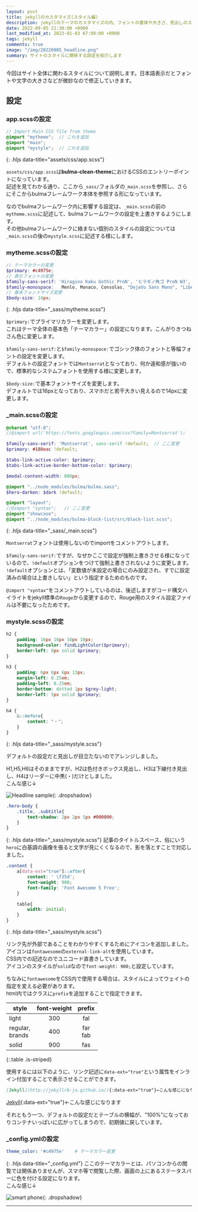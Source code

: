 ```yaml
---
layout: post
title: jekyllのカスタマイズ(スタイル編)
description: jekyllのテーマのカスタマイズの内、フォントの書体や大きさ、見出しのスタイル等の変更についてまとめます。
date: 2022-09-05 21:30:00 +0900
last_modified_at: 2023-01-03 07:00:00 +0900
tags: jekyll
comments: true
image: "/img/20220905_headline.png"
summary: サイトのスタイルに関係する設定を紹介します
---
```

今回はサイト全体に関わるスタイルについて説明します。日本語表示だとフォントや文字の大きさなどが微妙なので修正していきます。

## 設定
### app.scssの設定
```scss
// Import Main CSS file from theme
@import "mytheme";  // これを追加
@import "main";
@import "mystyle";  // これを追加
```
{: .hljs data-title="assets/css/app.scss"}

`assets/css/app.scss`は**bulma-clean-theme**におけるCSSのエントリーポイントになっています。  
記述を見てわかる通り、ここから`_sass/`フォルダの`_main.scss`を参照し、さらにそこからbulmaフレームワーク本体を参照する形になっています。

なのでbulmaフレームワーク内に影響する設定は、`_main.scss`の前の`mytheme.scss`に記述して、bulmaフレームワークの設定を上書きするようにします。  
その他bulmaフレームワークに絡まない個別のスタイルの設定については`_main.scss`の後の`mystyle.scss`に記述する様にします。

### mytheme.scssの設定
```scss
// テーマカラーの変更
$primary: #c4975e;
// 表示フォントの変更
$family-sans-serif: 'Hiragino Kaku Gothic ProN', 'ヒラギノ角ゴ ProN W3', Meiryo, メイリオ, Osaka, 'MS PGothic', arial, helvetica, sans-serif;
$family-monospace:   Menlo, Monaco, Consolas, "DejaVu Sans Mono", "Liberation Mono", "Courier New", 'Hiragino Kaku Gothic ProN', 'ヒラギノ角ゴ ProN W3', Meiryo, メイリオ, Osaka, 'MS PGothic', arial, helvetica, sans-serif; 
// 基本フォントサイズ変更
$body-size: 14px;
```
{: .hljs data-title="_sass/mytheme.scss"}

`$primary:`でプライマリカラーを変更します。  
これはテーマ全体の基本色「テーマカラー」の設定になります。こんがりきつねさん色に変更します。

`$family-sans-serif:`と`$family-monospace:`でゴシック体のフォントと等幅フォントの設定を変更します。  
デフォルトの設定フォントでは`Montserrat`となっており、何か違和感が強いので、標準的なシステムフォントを使用する様に変更します。

`$body-size:`で基本フォントサイズを変更します。  
デフォルトでは16pxとなっており、スマホだと若干大きい見えるので14pxに変更します。

### _main.scssの設定
```scss
@charset "utf-8";
//@import url('https://fonts.googleapis.com/css?family=Montserrat');    // ここ変更

$family-sans-serif: 'Montserrat', sans-serif !default;  // ここ変更
$primary: #188eac !default;

$tabs-link-active-color: $primary;
$tabs-link-active-border-bottom-color: $primary;

$modal-content-width: 800px;

@import "../node_modules/bulma/bulma.sass";
$hero-darken: $dark !default;

@import "layout";
//@import "syntax";   // ここ変更
@import "showcase";
@import "../node_modules/bulma-block-list/src/block-list.scss";
```
{: .hljs data-title="_sass/_main.scss"}

`Montserrat`フォントは使用しないのでimportをコメントアウトします。

`$family-sans-serif:`ですが、なぜかここで設定が強制上書きさせる様になっているので、`!default`オプションをつけて強制上書きされないように変更します。  
`!default`オプションとは、「変数値が未設定の場合にのみ設定され、すでに設定済みの場合は上書きしない」という指定するためのものです。

`@import "syntax"`をコメントアウトしているのは、後述しますがコード構文ハイライトをjekyll標準の`Rouge`から変更するので、Rouge用のスタイル設定ファイルは不要になったためです。

### mystyle.scssの設定
```scss
h2 {
    padding: 16px 16px 16px 10px;
    background-color: findLightColor($primary);
    border-left: 8px solid $primary;
}
  
h3 {
    padding: 6px 6px 6px 13px;
    margin-left: 0.25em;
    padding-left: 0.25em;
    border-bottom: dotted 1px $grey-light;
    border-left: 5px solid $primary;
}

h4 {
    &::before{
        content: "・";
    }
}
```
{: .hljs data-title="_sass/mystyle.scss"}

デフォルトの設定だと見出しが目立たないのでアレンジしました。

H1,H5,H6はそのままですが、H2は色付きボックス見出し、H3は下線付き見出し、H4はリーダーに中黒(・)だけとしました。  
こんな感じ↓

![Headline sample](/img/20220905_headline.png "見出しサンプル"){: .dropshadow}  

```scss
.hero-body {
    .title, .subtitle{
        text-shadow: 2px 2px 5px #000000;
    }
}
```
{: .hljs data-title="_sass/mystyle.scss"}
記事のタイトルスペース、俗にいう`hero`に白基調の画像を張ると文字が見にくくなるので、影を落とすことで対応しました。


```scss
.content {
    a[data-ext="true"]::after{
        content: ' \f35d';
        font-weight: 900;
        font-family: 'Font Awesome 5 Free';
    }

    table{
        width: initial;
    }
}
```
{: .hljs data-title="_sass/mystyle.scss"}

リンク先が外部であることをわかりやすくするためにアイコンを追加しました。  
アイコンは`fontawesome`の`external-link-alt`を使用しています。  
CSS内での記述なのでユニコード直書きしています。  
アイコンのスタイルが`solid`なので`font-weight: 900;`と設定しています。

ちなみに`fontawesome`をCSS内で使用する場合は、スタイルによってウェイトの指定を変える必要があります。  
html内ではクラスに`prefix`を追加することで指定できます。

|style 　 |font-weight|prefix|
| ----------- |:---------:|:----:|
|light   |300|fal|
|regular,<br>brands|400|far<br>fab|
|solid   |900|fas|
{:.table .is-striped}

使用するには以下のように、リンク記述に`data-ext="true"`という属性をインライン付加することで表示させることができます。

```markdown
[Jekyll](http://jekyllrb-ja.github.io/){:data-ext="true"}←こんな感じになります
```

[Jekyll](http://jekyllrb-ja.github.io/){:data-ext="true"}←こんな感じになります

それともう一つ、デフォルトの設定だとテーブルの横幅が、"100%"になっておりコンテナいっぱいに広がってしまうので、初期値に戻しています。

### _config.ymlの設定
```yml
theme_color: '#c4975e'    # テーマカラー変更
```
{: .hljs data-title="_config.yml"}
ここのテーマカラーとは、パソコンからの閲覧では関係ありませんが、スマホ等で閲覧した際、画面の上にあるステータスバーに色を付ける設定になります。  
こんな感じ↓

![smart phone](/img/20220905_smartphone.png "スマホ画面"){: .dropshadow}

***
